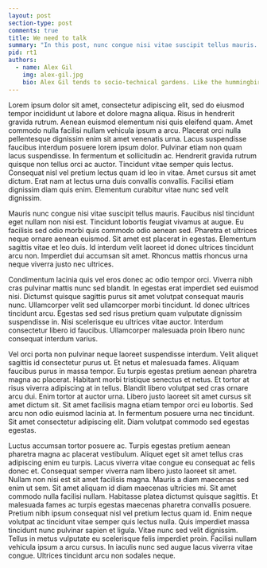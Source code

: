 ```yaml
---
layout: post
section-type: post
comments: true
title: We need to talk
summary: "In this post, nunc congue nisi vitae suscipit tellus mauris. Faucibus nisl tincidunt eget nullam non nisi est. Tincidunt lobortis feugiat vivamus at augue. Eu facilisis sed odio morbi quis commodo odio aenean sed. Pharetra et ultrices neque ornare aenean euismod. Sit amet est placerat in egestas. Elementum sagittis vitae et leo duis."
pid: rt1
authors:
  - name: Alex Gil
    img: alex-gil.jpg
    bio: Alex Gil tends to socio-technical gardens. Like the hummingbird, he beats his wings really fast to stay still. He can be found in the matrix as @elotroalex.
---
```


Lorem ipsum dolor sit amet, consectetur adipiscing elit, sed do eiusmod tempor incididunt ut labore et dolore magna aliqua. Risus in hendrerit gravida rutrum. Aenean euismod elementum nisi quis eleifend quam. Amet commodo nulla facilisi nullam vehicula ipsum a arcu. Placerat orci nulla pellentesque dignissim enim sit amet venenatis urna. Lacus suspendisse faucibus interdum posuere lorem ipsum dolor. Pulvinar etiam non quam lacus suspendisse. In fermentum et sollicitudin ac. Hendrerit gravida rutrum quisque non tellus orci ac auctor. Tincidunt vitae semper quis lectus. Consequat nisl vel pretium lectus quam id leo in vitae. Amet cursus sit amet dictum. Erat nam at lectus urna duis convallis convallis. Facilisi etiam dignissim diam quis enim. Elementum curabitur vitae nunc sed velit dignissim.

Mauris nunc congue nisi vitae suscipit tellus mauris. Faucibus nisl tincidunt eget nullam non nisi est. Tincidunt lobortis feugiat vivamus at augue. Eu facilisis sed odio morbi quis commodo odio aenean sed. Pharetra et ultrices neque ornare aenean euismod. Sit amet est placerat in egestas. Elementum sagittis vitae et leo duis. Id interdum velit laoreet id donec ultrices tincidunt arcu non. Imperdiet dui accumsan sit amet. Rhoncus mattis rhoncus urna neque viverra justo nec ultrices.

Condimentum lacinia quis vel eros donec ac odio tempor orci. Viverra nibh cras pulvinar mattis nunc sed blandit. In egestas erat imperdiet sed euismod nisi. Dictumst quisque sagittis purus sit amet volutpat consequat mauris nunc. Ullamcorper velit sed ullamcorper morbi tincidunt. Id donec ultrices tincidunt arcu. Egestas sed sed risus pretium quam vulputate dignissim suspendisse in. Nisi scelerisque eu ultrices vitae auctor. Interdum consectetur libero id faucibus. Ullamcorper malesuada proin libero nunc consequat interdum varius.

Vel orci porta non pulvinar neque laoreet suspendisse interdum. Velit aliquet sagittis id consectetur purus ut. Et netus et malesuada fames. Aliquam faucibus purus in massa tempor. Eu turpis egestas pretium aenean pharetra magna ac placerat. Habitant morbi tristique senectus et netus. Et tortor at risus viverra adipiscing at in tellus. Blandit libero volutpat sed cras ornare arcu dui. Enim tortor at auctor urna. Libero justo laoreet sit amet cursus sit amet dictum sit. Sit amet facilisis magna etiam tempor orci eu lobortis. Sed arcu non odio euismod lacinia at. In fermentum posuere urna nec tincidunt. Sit amet consectetur adipiscing elit. Diam volutpat commodo sed egestas egestas.

Luctus accumsan tortor posuere ac. Turpis egestas pretium aenean pharetra magna ac placerat vestibulum. Aliquet eget sit amet tellus cras adipiscing enim eu turpis. Lacus viverra vitae congue eu consequat ac felis donec et. Consequat semper viverra nam libero justo laoreet sit amet. Nullam non nisi est sit amet facilisis magna. Mauris a diam maecenas sed enim ut sem. Sit amet aliquam id diam maecenas ultricies mi. Sit amet commodo nulla facilisi nullam. Habitasse platea dictumst quisque sagittis. Et malesuada fames ac turpis egestas maecenas pharetra convallis posuere. Pretium nibh ipsum consequat nisl vel pretium lectus quam id. Enim neque volutpat ac tincidunt vitae semper quis lectus nulla. Quis imperdiet massa tincidunt nunc pulvinar sapien et ligula. Vitae nunc sed velit dignissim. Tellus in metus vulputate eu scelerisque felis imperdiet proin. Facilisi nullam vehicula ipsum a arcu cursus. In iaculis nunc sed augue lacus viverra vitae congue. Ultrices tincidunt arcu non sodales neque.
